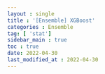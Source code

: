 ```yaml
---
layout : single
title : '[Ensemble] XGBoost'
categories : Ensemble
tag: [ 'stat']
sidebar_main : true
toc : true
date: 2022-04-30
last_modified_at : 2022-04-30
---
```


